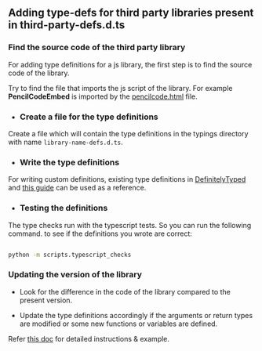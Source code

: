 ##  Adding type-defs for third party libraries present in third-party-defs.d.ts


### Find the source code of the third party library

For adding type definitions for a js library, the first step is to find the source code of the library.

Try to find the file that imports the js script of the library. For example **PencilCodeEmbed** is imported by the [pencilcode.html](https://github.com/oppia/oppia/blob/develop/extensions/interactions/pencilcode.html) file.

- ### Create a file for the type definitions

Create a file which will contain the type definitions in the typings directory with name `library-name-defs.d.ts`.


- ### Write the type definitions

For writing custom definitions, existing type definitions in [DefinitelyTyped](https://github.com/DefinitelyTyped/DefinitelyTyped) and [this guide](http://blog.wolksoftware.com/contributing-to-definitelytyped) can be used as a reference.

 
- ### Testing the definitions

The type checks run with the typescript tests. So you can run the following command. to see if the definitions you wrote are correct:

```bash

python -m scripts.typescript_checks

```


### Updating the version of the library

- Look for the difference in the code of the library compared to the present version.

- Update the type definitions accordingly if the arguments or return types are modified or some new functions or variables are defined.



Refer [this doc](https://docs.google.com/document/d/19V1d46DSRgTC9K2StZAcgUABpaRjzSzYaEVZIRo_Mlk/edit?usp=sharing) for detailed instructions & example.
